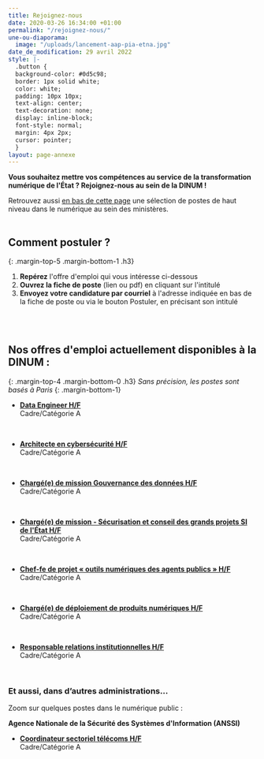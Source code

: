 ```yaml
---
title: Rejoignez-nous
date: 2020-03-26 16:34:00 +01:00
permalink: "/rejoignez-nous/"
une-ou-diaporama:
  image: "/uploads/lancement-aap-pia-etna.jpg"
date_de_modification: 29 avril 2022
style: |-
  .button {
  background-color: #0d5c98;
  border: 1px solid white;
  color: white;
  padding: 10px 10px;
  text-align: center;
  text-decoration: none;
  display: inline-block;
  font-style: normal;
  margin: 4px 2px;
  cursor: pointer;
  }
layout: page-annexe
---
```


**Vous souhaitez mettre vos compétences au service de la transformation numérique de l'État ? Rejoignez-nous au sein de la DINUM !**

Retrouvez aussi [en bas de cette page](#offresministeres) une sélection de postes de haut niveau dans le numérique au sein des ministères.
<br>
<br>

## Comment postuler ?
{: .margin-top-5 .margin-bottom-1 .h3}
1. **Repérez** l'offre d'emploi qui vous intéresse ci-dessous
2. **Ouvrez la fiche de poste** (lien ou pdf) en cliquant sur l'intitulé
3. **Envoyez votre candidature par courriel** à l'adresse indiquée en bas de la fiche de poste ou via le bouton Postuler, en précisant son intitulé
<br>
<br>

## Nos offres d'emploi actuellement disponibles à la DINUM : 
{: .margin-top-4 .margin-bottom-0 .h3}
*Sans précision, les postes sont basés à Paris*
{: .margin-bottom-1}

* **[Data Engineer H/F](https://place-emploi-public.gouv.fr/offre-emploi/data-engineer-hf-reference-2022-885682/ "Data Engineer H/F - Lien externe")**
<br>Cadre/Catégorie A
<br>

* **[Architecte en cybersécurité H/F](https://place-emploi-public.gouv.fr/offre-emploi/architecte-en-cybersecurite-hf-reference-2022-861612/ "Architecte en cybersécurité H/F - Lien externe")**
<br>Cadre/Catégorie A
<br>

* **[Chargé(e) de mission Gouvernance des données H/F](https://place-emploi-public.gouv.fr/offre-emploi/chargee-de-mission-gouvernance-des-donnees-hf-reference-2022-886661/ "Chargé(e) de mission Gouvernance des données H/F - Lien externe")**
<br>Cadre/Catégorie A
<br>

* **[Chargé(e) de mission - Sécurisation et conseil des grands projets SI de l'État H/F](https://place-emploi-public.gouv.fr/offre-emploi/chargee-de-mission---securisation-et-conseil-des-grands-projets-si-de-l-tat-hf-reference-2022-882570/ "Chargé(e) de mission - Sécurisation et conseil des grands projets SI de l'État H/F - Lien externe")**
<br>Cadre/Catégorie A
<br>

* **[Chef-fe de projet « outils numériques des agents publics » H/F](https://place-emploi-public.gouv.fr/offre-emploi/chef-fe-de-projet--outils-numeriques-des-agents-publics-cdd-3-ans-renouvelable-une-fois-hf-reference-2022-819145/ "Chef-fe de projet « outils numériques des agents publics » H/F - Lien externe")**
<br>Cadre/Catégorie A
<br>

* **[Chargé(e) de déploiement de produits numériques H/F](https://place-emploi-public.gouv.fr/offre-emploi/charge-e-de-deploiement-de-produits-numeriques----cdd-de-19-mois-hf-reference-2022-880598/ "Chargé(e) de déploiement de produits numériques H/F - Lien externe")**
<br>Cadre/Catégorie A
<br>

* **[Responsable relations institutionnelles H/F](https://place-emploi-public.gouv.fr/offre-emploi/responsable-relations-institutionnelles-hf-reference-2022-882595/ "Responsable relations institutionnelles H/F - Lien externe")**
<br>Cadre/Catégorie A
<br>

<!--
> ### Talents du numérique : l’État recrute !
> <figure class='image-center' style='width: 70%;'><img src="/uploads/Campagne_Linkedin_FETE_visuel1.jpg" alt=""/></figure>
> <br>Vous êtes développeur, chef de projet numérique, ingénieur, architecte SI, technicien support... ? Venez créer le service public de demain !
> <br>Plus de 300 postes dans de nombreux métiers vous attendent au **Forum de l'emploi tech de l’État, du 30 novembre au 9 décembre 2020**. Édition 100% en ligne.
> <br>[> Inscrivez-vous jusqu'au 27 nov, 14h](https://numerique.gouv.fr/agenda/forum-emploi-tech-etat-2020)
> <br>
{: .noir .encadre}
  -->

<div class="encadre noir">
<h3 id="et-aussi-dans-dautres-administrations">Et aussi, dans d’autres administrations…<a id="offresministeres"></a></h3>
<p class="margin-bottom-1">Zoom sur quelques postes dans le numérique public&nbsp;:</p> 
<p><strong> Agence Nationale de la Sécurité des Systèmes d'Information (ANSSI) </strong></p> 
<ul><li class="margin-bottom-1"><strong><a href="https://place-emploi-public.gouv.fr/offre-emploi/coordinateur-sectoriel-telecoms-hf-reference-2021-736102/" title="Coordinateur sectoriel télécoms H/F - Lien externe">Coordinateur sectoriel télécoms H/F</a></strong><br>Cadre/Catégorie A</li></ul>

</div>
